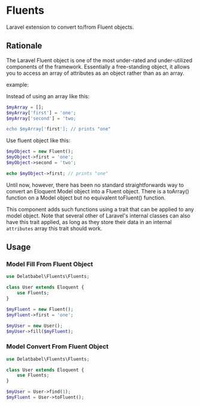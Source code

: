 # Fluents
Laravel extension to convert to/from Fluent objects.

## Rationale

The Laravel Fluent object is one of the most under-rated and under-utilized components of the
framework. Essentially a free-standing object, it allows you to access an array of attributes
as an object rather than as an array.

example:

Instead of using an array like this:

```php
$myArray = [];
$myArray['first'] = 'one';
$myArray['second'] = 'two;

echo $myArray['first']; // prints "one"
```

Use fluent object like this:

```php
$myObject = new Fluent();
$myObject->first = 'one';
$myObject->second = 'two';

echo $myObject->first; // prints "one"
```

Until now, however, there has been no standard straightforwards way to convert an Eloquent
Model object into a Fluent object. There is a toArray() function on a Model object but
no equivalent toFluent() function.

This component adds such functions using a trait that can be applied to any model object.
Note that several other of Laravel's internal classes can also have this trait applied,
as long as they store their data in an internal `attributes` array this trait should
work.

## Usage

### Model Fill From Fluent Object

```php
use Delatbabel\Fluents\Fluents;

class User extends Eloquent {
    use Fluents;
}

$myFluent = new Fluent();
$myFluent->first = 'one';

$myUser = new User();
$myUser->fill($myFluent);
```

### Model Convert From Fluent Object

```php
use Delatbabel\Fluents\Fluents;

class User extends Eloquent {
    use Fluents;
}

$myUser = User->find(1);
$myFluent = User->toFluent();
```
